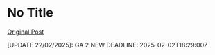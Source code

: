 # No Title

[Original Post](https://discourse.onlinedegree.iitm.ac.in/t/161120/62)

<p>[UPDATE 22/02/2025]: GA 2 NEW DEADLINE: <span class="discourse-local-date" data-date="2025-02-02" data-email-preview="2025-02-02T18:29:00Z UTC" data-time="23:59:00" data-timezone="Asia/Calcutta">2025-02-02T18:29:00Z</span></p>